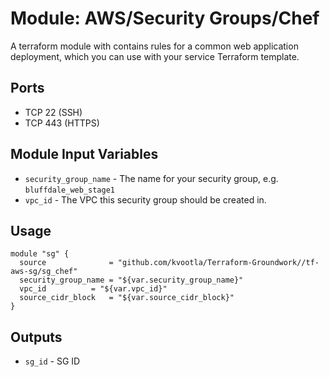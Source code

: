 Module: AWS/Security Groups/Chef
================================

A terraform module with contains rules for a common web application deployment, which you can use with your service Terraform template.

Ports
-----
- TCP 22 (SSH)
- TCP 443 (HTTPS)

Module Input Variables
----------------------

- `security_group_name` - The name for your security group, e.g. `bluffdale_web_stage1`
- `vpc_id`              - The VPC this security group should be created in.

Usage
-----

```hcl
module "sg" {
  source              = "github.com/kvootla/Terraform-Groundwork//tf-aws-sg/sg_chef"
  security_group_name = "${var.security_group_name}"
  vpc_id  	      = "${var.vpc_id}"
  source_cidr_block   = "${var.source_cidr_block}"
}
```

Outputs
-------

- `sg_id` - SG ID
